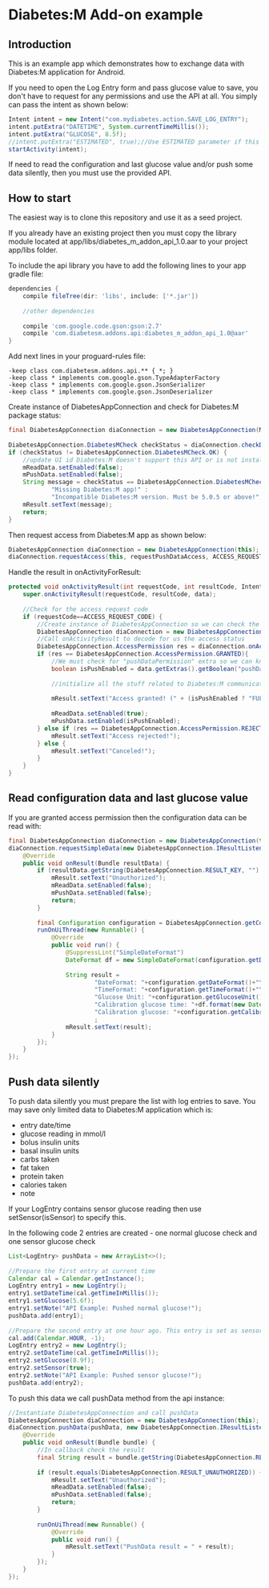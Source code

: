 # Diabetes:M Add-on example
## Introduction
This is an example app which demonstrates how to exchange data with Diabetes:M application for Android.

If you need to open the Log Entry form and pass glucose value to save, you don't have to request for any permissions and use the API at all. You simply can pass the intent as shown below:
```java
Intent intent = new Intent("com.mydiabetes.action.SAVE_LOG_ENTRY");
intent.putExtra("DATETIME", System.currentTimeMillis());
intent.putExtra("GLUCOSE", 8.5f);
//intent.putExtra("ESTIMATED", true);//Use ESTIMATED parameter if this glucose check must not be used for calibration
startActivity(intent);
```
If need to read the configuration and last glucose value and/or push some data silently, then you must use the provided API. 
## How to start
The easiest way is to clone this repository and use it as a seed project. 

If you already have an existing project then you must copy the library module located at app/libs/diabetes_m_addon_api_1.0.aar to your project app/libs folder.

To include the api library you have to add the following lines to your app gradle file:
```groovy
dependencies {
    compile fileTree(dir: 'libs', include: ['*.jar'])
 
    //other dependencies
     
    compile 'com.google.code.gson:gson:2.7'
    compile 'com.diabetesm.addons.api:diabetes_m_addon_api_1.0@aar'
}
```
Add next lines in your proguard-rules file:
```
-keep class com.diabetesm.addons.api.** { *; }
-keep class * implements com.google.gson.TypeAdapterFactory
-keep class * implements com.google.gson.JsonSerializer
-keep class * implements com.google.gson.JsonDeserializer
```

Create instance of DiabetesAppConnection and check for Diabetes:M package status:
```java
final DiabetesAppConnection diaConnection = new DiabetesAppConnection(MainActivity.this);
 
DiabetesAppConnection.DiabetesMCheck checkStatus = diaConnection.checkDiabetesMApp();
if (checkStatus != DiabetesAppConnection.DiabetesMCheck.OK) {
    //update UI id Diabetes:M doesn't support this API or is not installed
    mReadData.setEnabled(false);
    mPushData.setEnabled(false);
    String message = checkStatus == DiabetesAppConnection.DiabetesMCheck.NOT_FOUND ? 
            "Missing Diabetes:M app!" : 
            "Incompatible Diabetes:M version. Must be 5.0.5 or above!";
    mResult.setText(message);
    return;
}
```
Then request access from Diabetes:M app as shown below:
```java
DiabetesAppConnection diaConnection = new DiabetesAppConnection(this);
diaConnection.requestAccess(this, requestPushDataAccess, ACCESS_REQUEST_CODE);
```
Handle the result in onActivityForResult:
```java
protected void onActivityResult(int requestCode, int resultCode, Intent data) {
    super.onActivityResult(requestCode, resultCode, data);
 
    //Check for the access request code
    if (requestCode==ACCESS_REQUEST_CODE) {
        //Create instance of DiabetesAppConnection so we can check the response from Diabetes:M
        DiabetesAppConnection diaConnection = new DiabetesAppConnection(MainActivity.this);
        //Call onActivityResult to decode for us the access status
        DiabetesAppConnection.AccessPermission res = diaConnection.onActivityResult(resultCode, data);
        if (res == DiabetesAppConnection.AccessPermission.GRANTED){
            //We must check for "pushDataPermission" extra so we can know if the push data permission is granted
            boolean isPushEnabled = data.getExtras().getBoolean("pushDataPermission", false);
 
            //initialize all the stuff related to Diabetes:M communication ...
 
            mResult.setText("Access granted! (" + (isPushEnabled ? "FULL ACCESS" : "READ ONLY") + ")");
 
            mReadData.setEnabled(true);
            mPushData.setEnabled(isPushEnabled);
        } else if (res == DiabetesAppConnection.AccessPermission.REJECTED){
            mResult.setText("Access rejected!");
        } else {
            mResult.setText("Canceled!");
        }
    }
}
```
## Read configuration data and last glucose value
If you are granted access permission then the configuration data can be read with:  
```java
final DiabetesAppConnection diaConnection = new DiabetesAppConnection(this);
diaConnection.requestSimpleData(new DiabetesAppConnection.IResultListener() {
    @Override
    public void onResult(Bundle resultData) {
        if (resultData.getString(DiabetesAppConnection.RESULT_KEY, "").equals(DiabetesAppConnection.RESULT_UNAUTHORIZED)) {
            mResult.setText("Unauthorized");
            mReadData.setEnabled(false);
            mPushData.setEnabled(false);
            return;
        }
 
        final Configuration configuration = DiabetesAppConnection.getConfiguration(resultData);
        runOnUiThread(new Runnable() {
            @Override
            public void run() {
                @SuppressLint("SimpleDateFormat")
                DateFormat df = new SimpleDateFormat(configuration.getDateFormat() + " " + configuration.getTimeFormat());
 
                String result =
                        "DateFormat: "+configuration.getDateFormat()+"\n" +
                        "TimeFormat: "+configuration.getTimeFormat()+"\n" +
                        "Glucose Unit: "+configuration.getGlucoseUnit()+"\n" +
                        "Calibration glucose time: "+df.format(new Date(configuration.getCalibrationGlucoseTime()))+"\n" +
                        "Calibration glucose: "+configuration.getCalibrationGlucose()+"\n"
                        ;
                mResult.setText(result);
            }
        });
    }
});
```
## Push data silently
To push data silently you must prepare the list with log entries to save. You may save only limited data to Diabetes:M application which is:
* entry date/time
* glucose reading in mmol/l
* bolus insulin units 
* basal insulin units
* carbs taken
* fat taken
* protein taken
* calories taken
* note

If your LogEntry contains sensor glucose reading then use setSensor(isSensor) to specify this.

In the following code 2 entries are created - one normal glucose check and one sensor glucose check 
```java
List<LogEntry> pushData = new ArrayList<>();
 
//Prepare the first entry at current time
Calendar cal = Calendar.getInstance();
LogEntry entry1 = new LogEntry();
entry1.setDateTime(cal.getTimeInMillis());
entry1.setGlucose(5.6f);
entry1.setNote("API Example: Pushed normal glucose!");
pushData.add(entry1);
 
//Prepare the second entry at one hour ago. This entry is set as sensor entry!
cal.add(Calendar.HOUR, -1);
LogEntry entry2 = new LogEntry();
entry2.setDateTime(cal.getTimeInMillis());
entry2.setGlucose(8.9f);
entry2.setSensor(true);
entry2.setNote("API Example: Pushed sensor glucose!");
pushData.add(entry2);
```
To push this data we call pushData method from the api instance:
```java
//Instantiate DiabetesAppConnection and call pushData
DiabetesAppConnection diaConnection = new DiabetesAppConnection(this);
diaConnection.pushData(pushData, new DiabetesAppConnection.IResultListener() {
    @Override
    public void onResult(Bundle bundle) {
        //In callback check the result
        final String result = bundle.getString(DiabetesAppConnection.RESULT_KEY, "");
 
        if (result.equals(DiabetesAppConnection.RESULT_UNAUTHORIZED)) {
            mResult.setText("Unauthorized");
            mReadData.setEnabled(false);
            mPushData.setEnabled(false);
            return;
        }
 
        runOnUiThread(new Runnable() {
            @Override
            public void run() {
                mResult.setText("PushData result = " + result);
            }
        });
    }
});
```
